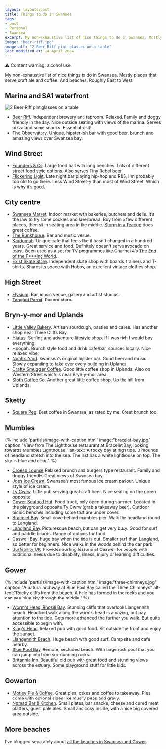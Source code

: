 ```yaml
---
layout: layouts/post
title: Things to do in Swansea
tags:
- post
- Personal
- Swansea
excerpt: My non-exhaustive list of nice things to do in Swansea. Mostly places that serve pale ale. And beaches. Roughly East to West.
image: "beer-riff.jpg"
image-alt: "2 Beer Riff pint glasses on a table"
last_modified_at: 14 April 2024
---
```


<div class="panel">
⚠️ Content warning: alcohol use.
</div>

My non-exhaustive list of nice things to do in Swansea. Mostly places that serve craft ale and coffee. And beaches. Roughly East to West.

## Marina and SA1 waterfront

![2 Beer Riff pint glasses on a table](/images/beer-riff.jpg)

- [Beer Riff](https://beerriffbrewing.com/pages/taproom-1). Independent brewery and taproom. Relaxed. Family and doggy friendly in the day. Nice outside seating with views of the marina. Serves pizza and some snacks. Essential visit!
- [The Observatory](https://www.instagram.com/swanseaobservatory/). Unique, hipster-ish bar with good beer, brunch and amazing views over Swansea bay.

## Wind Street

- [Founders & Co](https://foundersandco.uk/). Large food hall with long benches. Lots of different street food style options. Also serves Tiny Rebel beer.
- [Flickering Light](https://en-gb.facebook.com/FlickeringLight/). Late night bar playing hip-hop and R&B, I'm probably too old to go there. Less Wind Street-y than most of Wind Street. Which is why it’s good.

## City centre

- [Swansea Market](http://www.swanseaindoormarket.co.uk/). Indoor market with bakeries, butchers and delis. It’s the law to try some cockles and laverbread. Buy from a few different places, then sit in seating area in the middle. [Storm in a Teacup](http://www.swanseaindoormarket.co.uk/market-stalls/places-to-eat/storm-in-a-teacup/) does great coffee.
- [The Bunkhouse](https://www.thebunkhouseswansea.com/). Bar and music venue.
- [Kardomah](https://www.kardomahcafe.com/). Unique cafe that feels like it hasn't changed in a hundred years. Great service and food. Definitely doesn't serve avocado on toast. Been used as a set for TV programmes like Channel 4’s [The End of the F***ing World](https://en.wikipedia.org/wiki/The_End_of_the_F***ing_World).
- [Exist Skate Store](https://www.existskatestore.co.uk/). Independent skate shop with boards, trainers and T-shirts. Shares its space with Hobos, an excellent vintage clothes shop.

## High Street

- [Elysium](https://www.elysiumgallery.com/). Bar, music venue, gallery and artist studios.
- [Tangled Parrot](https://tangledparrot.com/). Record store.

## Bryn-y-mor and Uplands

- [Little Valley Bakery](https://www.littlevalleybakery.com/). Artisan sourdough, pasties and cakes. Has another shop near Three Cliffs Bay.
- [Hiatus](https://hiatus-store.com/). Surfing and adventure lifestyle shop. If I was rich I would buy everything.
- [Hoogah](https://www.hoogah-swansea.com/). Brunch style food and drink cafe/bar, sourced locally. Nice relaxed vibe. 
- [Noah’s Yard](https://www.facebook.com/NoahsYard). Swansea’s original hipster bar. Good beer and music. Slowly expanding to take over every building in Uplands.
- [Crafty Smuggler Coffee](https://craftysmugglercoffee.co.uk/). Good little coffee shop in Uplands. Also on Western Street which is near Bryn-y-mor area.
- [Sloth Coffee Co](https://www.instagram.com/sloth.coffee.co). Another great little coffee shop. Up the hill from Uplands.

## Sketty

- [Square Peg](https://www.squarepeg.org.uk/). Best coffee in Swansea, as rated by me. Great brunch too. 

## Mumbles

{%
  include 'partials/image-with-caption.html'
  image:"bracelet-bay.jpg"
  caption:"View from The Lighthouse restaurant at Bracelet Bay, looking towards Mumbles Lighthouse."
  alt-text:"A rocky bay at high tide. 3 mounds of headland stretch into the sea. The last has a white lighthouse on top. The sky is blue and clear."
%}

- [Croeso Lounge](https://thelounges.co.uk/croeso/) Relaxed brunch and burgers type restaurant. Family and doggy friendly. Great views of Swansea bay.
- [Joes Ice Cream](https://www.joes-icecream.com/). Swansea’s most famous ice cream parlour. Unique style of ice cream.
- [Ty Cwrw](https://www.facebook.com/tycwrwmumbles/). Little pub serving great craft beer. Nice seating on the green opposite.
- [Gower Seafood Hut](https://www.instagram.com/gowerseafoodhut). Food truck, only open during summer. Located in the playground opposite Ty Cwrw (grab a takeaway beer). Outdoor picnic benches including some that are under cover.
- [Bracelet Bay](https://www.swansea.gov.uk/braceletbay). Small cove behind mumbles pier. Walk the headland round to Langland.
- [Langland Bay](https://www.visitwales.com/attraction/beach/langland-bay-beach-1443779). Picturesque beach, but can get very busy. Good for surf and paddle boards. Range of options for food.
- [Caswell Bay](https://www.enjoygower.com/caswell-bay). Huge bay when the tide is out. Smaller surf than Langland, so better for beginners. Nice walks in the woods behind the car park. 
- [Surfability UK](https://surfabilityukcic.org/). Provides surfing lessons at Caswell for people with additional needs due to disability, illness, injury or learning difficulties.

## Gower

{%
  include 'partials/image-with-caption.html'
  image:"three-chimneys.jpg"
  caption:"A natural archway at Blue Pool Bay called the Three Chimneys"
  alt-text:"Rocky cliffs from the beach. A hole has formed in the rocks and you can see blue sky through the middle."
%}

- [Worm's Head, Rhosili Bay](https://www.nationaltrust.org.uk/rhosili-and-south-gower-coast/trails/rhosili-headland-walk). Stunning cliffs that overlook Llangennith beach. Headland walk along the worm’s head is amazing, but pay attention to the tide. Gets more advanced the further you walk. But quite accessible to begin with. 
- [King's Head](https://kingsheadgower.co.uk/). Relaxed pub with good food. Sit outside the front and enjoy the sunset.
- [Llangennith Beach](https://www.visitswanseabay.com/listings/llangennith-beach/). Huge beach with good surf. Camp site and cafe nearby.
- [Blue Pool Bay](https://www.thebeachguide.co.uk/south-wales/glamorgan/blue-pool-bay.htm). Remote, secluded beach. With large rock pool that you can jump into from surrounding rocks.
- [Britannia Inn](https://www.britanniagower.com/). Beautiful old pub with great food and stunning views across the estuary. Some playground stuff for little kids.

## Gowerton

- [Motley Pie & Coffee](https://www.motleypie.co.uk/). Great pies, cakes and coffee to takeaway. Pies come with optional sides like mushy peas and gravy.
- [Nomad Bar & Kitchen](https://www.nomadswansea.co.uk/). Small plates, bar snacks, cheese and cured meat platters, guest pale ales. Small and cosy inside, with a nice big covered area outside.


## More beaches

I’ve blogged separately about [all the beaches in Swansea and Gower](/blog/visiting-all-the-beaches-in-swansea-and-gower/).